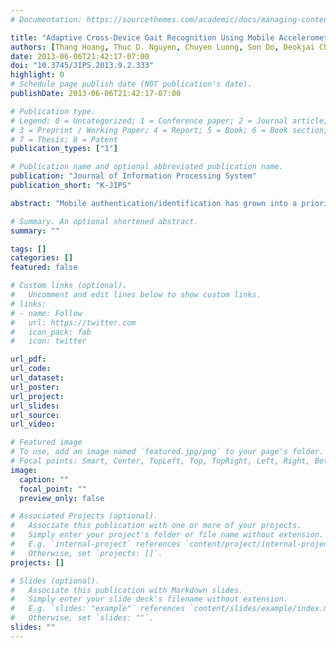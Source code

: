 ```yaml
---
# Documentation: https://sourcethemes.com/academic/docs/managing-content/

title: "Adaptive Cross-Device Gait Recognition Using Mobile Accelerometer"
authors: [Thang Hoang, Thuc D. Nguyen, Chuyen Luong, Son Do, Deokjai Choi]
date: 2013-06-06T21:42:17-07:00
doi: "10.3745/JIPS.2013.9.2.333"
highlight: 0
# Schedule page publish date (NOT publication's date).
publishDate: 2013-06-06T21:42:17-07:00

# Publication type.
# Legend: 0 = Uncategorized; 1 = Conference paper; 2 = Journal article;
# 3 = Preprint / Working Paper; 4 = Report; 5 = Book; 6 = Book section;
# 7 = Thesis; 8 = Patent
publication_types: ["1"]

# Publication name and optional abbreviated publication name.
publication: "Journal of Information Processing System"
publication_short: "K-JIPS"

abstract: "Mobile authentication/identification has grown into a priority issue nowadays because of its existing outdated mechanisms, such as PINs or passwords. In this paper, we introduce gait recognition by using a mobile accelerometer as not only effective but also as an implicit identification model. Unlike previous works, the gait recognition only performs well with a particular mobile specification (eg, a fixed sampling rate). Our work focuses on constructing a unique adaptive mechanism that could be independently deployed with the specification of mobile devices. To do this, the impact of the sampling rate on the preprocessing steps, such as noise elimination, data segmentation, and feature extraction, is examined in depth. Moreover, the degrees of agreement between the gait features that were extracted from two different mobiles, including both the Average Error Rate (AER) and Intra-class Correlation Coefficients (ICC), are assessed to evaluate the possibility of constructing a device-independent mechanism. We achieved the classification accuracy approximately 91.33±0.67% for both devices, which showed that it is feasible and reliable to construct adaptive cross-device gait recognition on a mobile phone."

# Summary. An optional shortened abstract.
summary: ""

tags: []
categories: []
featured: false

# Custom links (optional).
#   Uncomment and edit lines below to show custom links.
# links:
# - name: Follow
#   url: https://twitter.com
#   icon_pack: fab
#   icon: twitter

url_pdf:
url_code:
url_dataset:
url_poster:
url_project:
url_slides:
url_source:
url_video:

# Featured image
# To use, add an image named `featured.jpg/png` to your page's folder. 
# Focal points: Smart, Center, TopLeft, Top, TopRight, Left, Right, BottomLeft, Bottom, BottomRight.
image:
  caption: ""
  focal_point: ""
  preview_only: false

# Associated Projects (optional).
#   Associate this publication with one or more of your projects.
#   Simply enter your project's folder or file name without extension.
#   E.g. `internal-project` references `content/project/internal-project/index.md`.
#   Otherwise, set `projects: []`.
projects: []

# Slides (optional).
#   Associate this publication with Markdown slides.
#   Simply enter your slide deck's filename without extension.
#   E.g. `slides: "example"` references `content/slides/example/index.md`.
#   Otherwise, set `slides: ""`.
slides: ""
---
```

